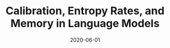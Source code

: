 ---
title: "Calibration, Entropy Rates, and Memory in Language Models"
date: 2020-06-01
draft: false
post_type: publication
authors: [markb, xinyic, shamk, karthikn, cyrilz, yizhang]
venue: ICML 2020
tags: []

link: https://arxiv.org/abs/1906.05664
---
